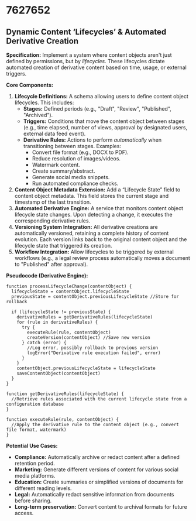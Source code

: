 # 7627652

## Dynamic Content ‘Lifecycles’ & Automated Derivative Creation

**Specification:** Implement a system where content objects aren't just defined by permissions, but by *lifecycles*. These lifecycles dictate automated creation of derivative content based on time, usage, or external triggers.

**Core Components:**

1.  **Lifecycle Definitions:** A schema allowing users to define content object lifecycles. This includes:
    *   **Stages:** Defined periods (e.g., "Draft", "Review", "Published", "Archived").
    *   **Triggers:** Conditions that move the content object between stages (e.g., time elapsed, number of views, approval by designated users, external data feed event).
    *   **Derivative Rules:** Actions to perform *automatically* when transitioning between stages. Examples:
        *   Convert file format (e.g., DOCX to PDF).
        *   Reduce resolution of images/videos.
        *   Watermark content.
        *   Create summary/abstract.
        *   Generate social media snippets.
        *   Run automated compliance checks.
2.  **Content Object Metadata Extension:** Add a “Lifecycle State” field to content object metadata. This field stores the current stage and timestamp of the last transition.
3.  **Automated Derivative Engine:** A service that monitors content object lifecycle state changes. Upon detecting a change, it executes the corresponding derivative rules.
4.  **Versioning System Integration:**  All derivative creations are automatically versioned, retaining a complete history of content evolution. Each version links back to the original content object and the lifecycle state that triggered its creation.
5.  **Workflow Integration:** Allow lifecycles to be triggered by external workflows (e.g., a legal review process automatically moves a document to "Published" after approval).

**Pseudocode (Derivative Engine):**

```
function processLifecycleChange(contentObject) {
  lifecycleState = contentObject.lifecycleState
  previousState = contentObject.previousLifecycleState //Store for rollback

  if (lifecycleState != previousState) {
    derivativeRules = getDerivativeRules(lifecycleState)
    for (rule in derivativeRules) {
      try {
        executeRule(rule, contentObject)
        createVersion(contentObject) //Save new version
      } catch (error) {
        //Log error, possibly rollback to previous version
        logError("Derivative rule execution failed", error)
      }
    }
    contentObject.previousLifecycleState = lifecycleState
    saveContentObject(contentObject)
  }
}

function getDerivativeRules(lifecycleState) {
  //Retrieve rules associated with the current lifecycle state from a configuration database
}

function executeRule(rule, contentObject) {
  //Apply the derivative rule to the content object (e.g., convert file format, watermark)
}
```

**Potential Use Cases:**

*   **Compliance:** Automatically archive or redact content after a defined retention period.
*   **Marketing:** Generate different versions of content for various social media platforms.
*   **Education:** Create summaries or simplified versions of documents for different reading levels.
*   **Legal:** Automatically redact sensitive information from documents before sharing.
*   **Long-term preservation:** Convert content to archival formats for future access.